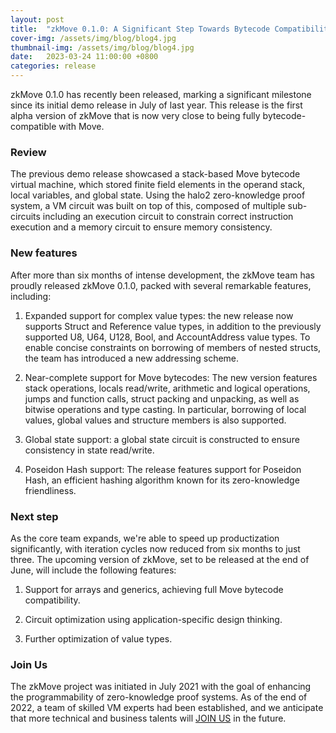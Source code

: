 ```yaml
---
layout: post
title:  "zkMove 0.1.0: A Significant Step Towards Bytecode Compatibility with Move"
cover-img: /assets/img/blog/blog4.jpg
thumbnail-img: /assets/img/blog/blog4.jpg
date:   2023-03-24 11:00:00 +0800
categories: release
---
```


zkMove 0.1.0 has recently been released, marking a significant milestone since its initial demo release in July of last year. This release is the first alpha version of zkMove that is now very close to being fully bytecode-compatible with Move.
<!--more-->

### Review

The previous demo release showcased a stack-based Move bytecode virtual machine, which stored finite field elements in the operand stack, local variables, and global state. Using the halo2 zero-knowledge proof system, a VM circuit was built on top of this, composed of multiple sub-circuits including an execution circuit to constrain correct instruction execution and a memory circuit to ensure memory consistency.

### New features

After more than six months of intense development, the zkMove team has proudly released zkMove 0.1.0, packed with several remarkable features, including:

1. Expanded support for complex value types: the new release now supports Struct and Reference value types, in addition to the previously supported U8, U64, U128, Bool, and AccountAddress value types. To enable concise constraints on borrowing of members of nested structs, the team has introduced a new addressing scheme.

2. Near-complete support for Move bytecodes: The new version features stack operations, locals read/write, arithmetic and logical operations, jumps and function calls, struct packing and unpacking, as well as bitwise operations and type casting. In particular, borrowing of local values, global values and structure members is also supported.

3. Global state support: a global state circuit is constructed to ensure consistency in state read/write.

4. Poseidon Hash support: The release features support for Poseidon Hash, an efficient hashing algorithm known for its zero-knowledge friendliness.

### Next step

As the core team expands, we're able to speed up productization significantly, with iteration cycles now reduced from six months to just three. The upcoming version of zkMove, set to be released at the end of June, will include the following features:

1. Support for arrays and generics, achieving full Move bytecode compatibility.

2. Circuit optimization using application-specific design thinking.

3. Further optimization of value types.

### Join Us

The zkMove project was initiated in July 2021 with the goal of enhancing the programmability of zero-knowledge proof systems. As of the end of 2022, a team of skilled VM experts had been established, and we anticipate that more technical and business talents will [JOIN US](./join_us.md) in the future.